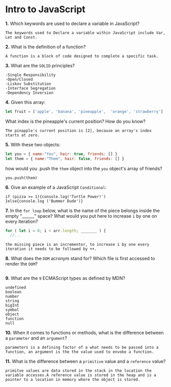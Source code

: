 # Intro to JavaScript

**1.** Which keywords are used to declare a variable in JavaScript?
<!-- enter you answer in the space below -->
```
The keywords used to Declare a variable within JavaScript include Var, Let and Const. 
```
**2.** What is the definition of a function?
<!-- enter you answer in the space below -->
```
A function is a block of code designed to complete a specific task.

```
**3.** What are the `SOLID` principles?
<!-- enter you answer in the space below -->
```
-Single Responsibility
-Open/Closed
-Liskov Substitution
-Interface Segregation
-Dependency Inversion
```
**4.** Given this array: 
```js
let fruit = ['apple', 'banana', 'pineapple',  'orange', 'strawberry']
``` 
What index is the pineapple's current position? How do you know?
<!-- enter you answer in the space below -->
```
The pinapple's current position is [2], because an array's index starts at zero.
```
**5.** With these two objects: 
```js
let you = { name:"You", hair: true, friends: [] }
let them = { name:"Them", hair: false, friends: [] }
```
how would you .push the `them` object into the `you` object's array of friends?
<!-- enter you answer in the space below -->
```
you.push(them)
```

**6.** Give an example of a JavaScript `Conditional`:
<!-- enter you answer in the space below -->
```
if (pizza >= 1){console.log('Turtle Power!')
}else{console.log ('Bummer Dude')}
```
**7.** In the `for loop` below, what is the name of the piece belongs inside the empty "______" space? What would you put here to increase `i` by one on every iteration?
```js
for ( let i = 0; i < arr.length; _______ ) {
  //...
```
<!-- enter you answer in the space below -->
```
the missing piece is an incrementor, to increase i by one every iteration it needs to be followed by ++.
```
**8.** What does the `DOM` acronym stand for? Which file is first accessed to render the `DOM`?
<!-- enter you answer in the space below -->
```dom stands for direct object model. html.

```

**9.** What are the `9` ECMAScript types as defined by MDN?
<!-- enter you answer in the space below -->
```
undefined
boolean
number
string
bigInt
symbol
object
function
null

```
**10.** When it comes to functions or methods, what is the difference between a `parameter` and an `argument`?
<!-- enter you answer in the space below -->
```
parameters is a defining factor of a what needs to be passed into a function, an argument is the the value used to envoke a function.
```
**11.** What is the difference between a `primitive` value and a `reference` value?
<!-- enter you answer in the space below -->
```
primitve values are data stored in the stack in the location the variable accesses.A reference value is stored in the heap and is a pointer to a location in memory where the object is stored.
```